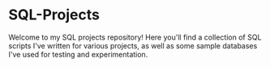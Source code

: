 # SQL-Projects

Welcome to my SQL projects repository! Here you'll find a collection of SQL scripts I've written for various projects, as well as some sample databases I've used for testing and experimentation.
